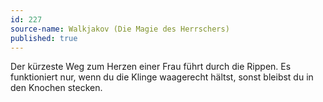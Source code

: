 ```yaml
---
id: 227
source-name: Walkjakov (Die Magie des Herrschers)
published: true
---
```

 Der kürzeste Weg zum Herzen einer Frau führt durch die Rippen. Es funktioniert nur, wenn du die Klinge waagerecht hältst, sonst bleibst du in den Knochen stecken.
